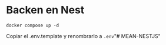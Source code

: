 # Backen en Nest

```
docker compose up -d
```

Copiar el .env.template y renombrarlo a ```.env```"# MEAN-NESTJS" 
